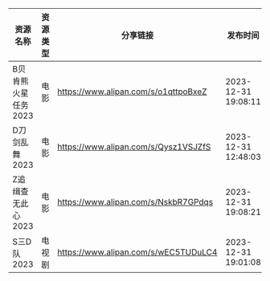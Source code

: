 | 资源名称         | 资源类型 | 分享链接                                 | 发布时间                |
| ------------ | ---- | ------------------------------------ | ------------------- |
| B贝肯熊火星任务2023 | 电影   | https://www.alipan.com/s/o1qttpoBxeZ | 2023-12-31 19:08:11 |
| D刀剑乱舞2023    | 电影   | https://www.alipan.com/s/Qysz1VSJZfS | 2023-12-31 12:48:03 |
| Z追缉查无此心2023  | 电影   | https://www.alipan.com/s/NskbR7GPdqs | 2023-12-31 19:08:21 |
| S三D队2023     | 电视剧  | https://www.alipan.com/s/wEC5TUDuLC4 | 2023-12-31 19:01:08 |
